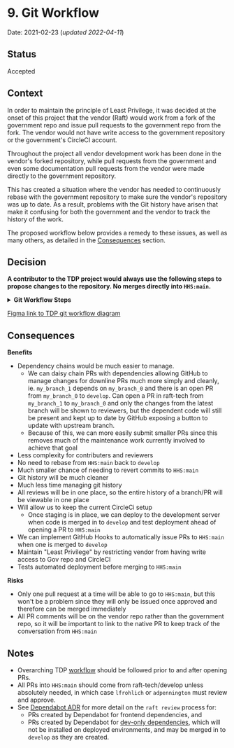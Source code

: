 # 9. Git Workflow

Date: 2021-02-23 (_updated 2022-04-11_)

## Status

Accepted

## Context

In order to maintain the principle of Least Privilege, it was decided at the onset of this project that the vendor (Raft) would work from a fork of the government repo and issue pull requests to the government repo from the fork. The vendor would not have write access to the government repository or the government's CircleCI account.

Throughout the project all vendor development work has been done in the vendor's forked repository, while pull requests from the government and even some documentation pull requests from the vendor were made directly to the government repository.

This has created a situation where the vendor has needed to continuously rebase with the government repository to make sure the vendor's repository was up to date. As a result, problems with the Git history have arisen that make it confusing for both the government and the vendor to track the history of the work.

The proposed workflow below provides a remedy to these issues, as well as many others, as detailed in the [Consequences](./009-git-workflow.md#consequences) section.

## Decision

**A contributor to the TDP project would always use the following steps to propose changes to the repository. No merges directly into `HHS:main`.**

**<details><summary> Git Workflow Steps </summary>**

1. If working locally from [CLI](https://en.wikipedia.org/wiki/Command-line_interface), check out `develop` branch (or another branch if this work is dependent on a branch that hasn't been merged yet) in `raft-tech/TANF-app`: `git checkout <develop OR unmerged branch>`.
    * run `git pull`
    * check out new feature branch: `git checkout -b <BRANCH NAME>`
    * update the repo with code, documentation, etc.
    * add changes: `git add <file(s)>` and confirm updates: `git status`
    * commit changes with a message: `git commit -am '<BRIEF DESCRIPTION OF CHANGES>'` 
    * run `git push origin <BRANCH NAME>`
    * create [a draft pull request](https://docs.github.com/en/github/collaborating-with-issues-and-pull-requests/about-pull-requests#draft-pull-requests) from new branch to `develop` or `<unnmerged branch>` (if dependent on another branch that has yet to be merged). The PR title should include DRAFT e.g. `[DRAFT] Issue #: Adding a feature` 
    * _If working from GitHub instead of locally, follow [these steps](https://docs.github.com/en/pull-requests/collaborating-with-pull-requests/proposing-changes-to-your-work-with-pull-requests/creating-a-pull-request#creating-the-pull-request) to create a draft pull request_.

2. Implement, Test, Review work independently
    * If content is devops oriented, developer can freely merge to `HHS:hhs-dev-devops` to test their changes. No merges from `HHS:hhs-dev-devops` to `HHS:main` will be accepted.

3. Finalize pull request template.
    * Confirm all tasks in issue are completed/checked off.
    * Add ACs and testing steps to the [template](../../../.github/pull_request_template.md).
    * Add in-line comments to the file changes to provide context for the proposed changes.
    * Ensure there are no merge conflicts. 
    * Ensure CI/CD pipelines are green.
    * Update the title to remove `DRAFT` and change the PR to [Ready for Review](https://docs.github.com/en/github/collaborating-with-issues-and-pull-requests/changing-the-stage-of-a-pull-request), assign label `raft review`.

4. Assign Raft reviewer(s): 
    * For research and design work, assign **at least two** of the following: `reitermb`, `sreedevip` or `valeriecollignon`. 
    * For development work, including security controls, assign **at least two** Raft developers with one of them being `abottoms-coder`. If issue tasks includes `a11y review`, also assign `reitermb`.
    * For project management work, assign `abottoms_coder` and `reitermb`.

5. Assigned Raft reviewer(s) perform the review and/or requests changes.
    * For project management, research, and design work, review is conducted async.
    * For development work, author is expected to schedule a [tabletop meeting](https://github.com/raft-tech/TANF-app/docs/How-We-Work/Developer-Tabletops.md) at least 48 hours after `raft review` label added. 
    * When changes are requested, the changes are made by the author.
    * When satisfied, the reviewer(s) confirm that ACs are met,  `approve` the PR, remove `raft review` and add `QASP review` labels.
        * See exceptions in [Notes](https://github.com/raft-tech/TANF-app/blob/dffd79adf7a5ae87cf1a93c8adf655c76cf45089/docs/Architecture%20Decision%20Record/009-git-workflow.md#notes) section
    * For project management, research, and design work, tag `lfrohlich` for government review.
    * For development work, including security controls, tag `adpennington` for government review.

6. Assigned Government reviewer(s) perform the review and/or requests changes.
    * Government reviewer is expected to tick-off the QASP checklist in the PR description relating to the deliverables described.
    * When changes are asked for, the changes are made by the author. These changes should be prioritized over other work in-progress. 
    * For project management, research, and design work, `lfrohlich` will tag `adpennington` for review, as needed. 
    * For development work that requires `gov a11y` review, `adpennington` will complete code review and tag `ttran-hub` + `iamjolly` via comment, and add `gov a11y` label to PR. Gov a11y review team will conduct this portion of the review as described [here.](https://github.com/HHS/TANF-app/blob/main/docs/Technical-Documentation/how-government-will-test-a11y.md) 
    * When satisfied, the Government reviewer `approves` the PR and tags with the  `ready-to-merge` and removes the `QASP review` label.

7. `abottoms-coder` (or his back-up) merges changes into `develop`. This includes:
    * opening a PR from `develop` to `HHS:main`
    * updating the PR template to change `addresses` to `closes` so that issue [can be automatically closed when the Government merges](https://docs.github.com/en/github/managing-your-work-on-github/linking-a-pull-request-to-an-issue#linking-a-pull-request-to-an-issue-using-a-keyword)
    * ensuring the CI/CD pipelines are green
    * assigning `lfrohlich` or `adpennington`as Government as reviewers. They will approve and  merge to `HHS:main` which will trigger the CI/CD process to deploy code to the prod environment. 
</details>

[Figma link to TDP git workflow diagram](https://www.figma.com/file/irgQPLTrajxCXNiYBTEnMV/TDP-Mockups-For-Feedback?node-id=6249%3A49390)

## Consequences

**Benefits**
- Dependency chains would be much easier to manage.
  - We can daisy chain PRs with dependencies allowing GitHub to manage changes for downline PRs much more simply and cleanly, ie. `my_branch_1` depends on `my_branch_0` and there is an open PR from `my_branch_0` to `develop`. Can open a PR in raft-tech from `my_branch_1` to `my_branch_0` and only the changes from the latest branch will be shown to reviewers, but the dependent code will still be present and kept up to date by GitHub exposing a button to update with upstream branch.
  - Because of this, we can more easily submit smaller PRs since this removes much of the maintenance work currently involved to achieve that goal
- Less complexity for contributers and reviewers
- No need to rebase from `HHS:main` back to `develop`
- Much smaller chance of needing to revert commits to `HHS:main`
- Git history will be much cleaner
- Much less time managing git history
- All reviews will be in one place, so the entire history of a branch/PR will be viewable in one place
- Will allow us to keep the current CircleCi setup
  - Once staging is in place, we can deploy to the development server when code is merged in to `develop` and test deployment ahead of opening a PR to `HHS:main`
- We can implement GitHub Hooks to automatically issue PRs to `HHS:main` when one is merged to `develop`
- Maintain "Least Privilege" by restricting vendor from having write access to Gov repo and CircleCI
- Tests automated deployment before merging to `HHS:main`

**Risks**
- Only one pull request at a time will be able to go to `HHS:main`, but this won't be a problem since they will only be issued once approved and therefore can be merged immediately
- All PR comments will be on the vendor repo rather than the government repo, so it will be important to link to the native PR to keep track of the conversation from `HHS:main`

## Notes
- Overarching TDP [workflow]() should be followed prior to and after opening PRs. 
- All PRs into `HHS:main` should come from raft-tech/develop unless absolutely needed, in which case `lfrohlich` or `adpennington` must review and approve. 
- See [Dependabot ADR]() for more detail on the `raft review` process for:
  - PRs created by Dependabot for frontend dependencies, and 
  - PRs created by Dependabot for [dev-only dependencies](), which will not be installed on deployed environments, and may be merged in to `develop` as they are created. 


